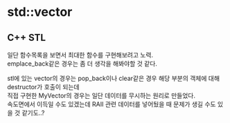 # std::vector
## C++ STL

일단 함수목록을 보면서 최대한 함수를 구현해보려고 노력. <br/>
emplace_back같은 경우는 좀 더 생각을 해봐야할 것 같다. <br/>

stl에 있는 vector의 경우는 pop_back이나 clear같은 경우 해당 부분의 객체에 대해 destructor가 호출이 되는데 <br/>
직접 구현한 MyVector의 경우는 일단 데이터를 무시하는 원리로 만들었다. <br/>
속도면에서 이득일 수도 있겠는데 RAII 관련 데이터를 넣어뒀을 때 문제가 생길 수도 있을 것 같기도..?
